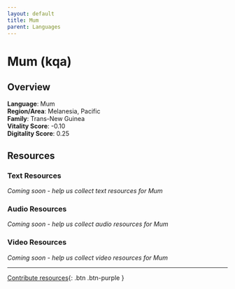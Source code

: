 ```yaml
---
layout: default
title: Mum
parent: Languages
---
```


# Mum (kqa)

## Overview

**Language**: Mum  
**Region/Area**: Melanesia, Pacific  
**Family**: Trans-New Guinea  
**Vitality Score**: -0.10  
**Digitality Score**: 0.25  

## Resources

### Text Resources
*Coming soon - help us collect text resources for Mum*

### Audio Resources
*Coming soon - help us collect audio resources for Mum*

### Video Resources
*Coming soon - help us collect video resources for Mum*

---

[Contribute resources](https://fairtrain.github.io/){: .btn .btn-purple }

